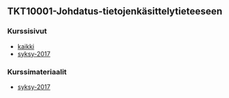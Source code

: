 ## TKT10001-Johdatus-tietojenkäsittelytieteeseen

### Kurssisivut
* [kaikki](https://courses.helsinki.fi/fi/tkt10001/)
* [syksy-2017](https://courses.helsinki.fi/fi/tkt10001/119284776)

### Kurssimateriaalit
* [syksy-2017]()